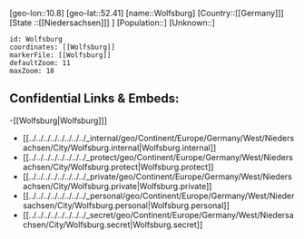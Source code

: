 ﻿---
location: [52.41,10.8]
mapzoom: [7,12] 
mapmarker: city 
type: City
tags:
- geo/City


SpocWebEntityId: 35685
isDeleted: false
confidential: public

---
[geo-lon::10.8]
[geo-lat::52.41]
[name::Wolfsburg]
[Country::[[Germany]]]
[State ::[[Niedersachsen]]] ]
[Population::]
[Unknown::]


```leaflet
id: Wolfsburg
coordinates: [[Wolfsburg]]
markerFile: [[Wolfsburg]]
defaultZoom: 11 
maxZoom: 18
```


## Confidential Links & Embeds: 
-[[Wolfsburg|Wolfsburg]]] 
- [[../../../../../../../../_internal/geo/Continent/Europe/Germany/West/Niedersachsen/City/Wolfsburg.internal|Wolfsburg.internal]] 
- [[../../../../../../../../_protect/geo/Continent/Europe/Germany/West/Niedersachsen/City/Wolfsburg.protect|Wolfsburg.protect]] 
- [[../../../../../../../../_private/geo/Continent/Europe/Germany/West/Niedersachsen/City/Wolfsburg.private|Wolfsburg.private]] 
- [[../../../../../../../../_personal/geo/Continent/Europe/Germany/West/Niedersachsen/City/Wolfsburg.personal|Wolfsburg.personal]] 
- [[../../../../../../../../_secret/geo/Continent/Europe/Germany/West/Niedersachsen/City/Wolfsburg.secret|Wolfsburg.secret]] 
